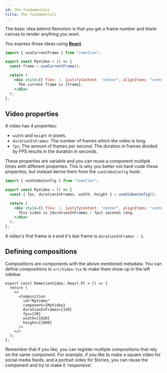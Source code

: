 ```yaml
---
id: the-fundamentals
title: The fundamentals
---
```


The basic idea behind Remotion is that you get a frame number and blank canvas to render anything you want.

You express those ideas using **[React](https://reactjs.org)**.

```jsx
import { useCurrentFrame } from "remotion";

export const MyVideo = () => {
  const frame = useCurrentFrame();

  return (
    <div style={{ flex: 1, justifyContent: "center", alignItems: "center" }}>
      The current frame is {frame}.
    </div>
  );
};
```

## Video properties

A video has 4 properties:

- `width` and `height` in pixels.
- `durationInFrames`: The number of frames which the video is long.
- `fps`: The amount of frames per second. The duration in frames divided by FPS results in the duration in seconds.

These properties are variable and you can reuse a component multiple times with different properties. This is why you better not hard-code these properties, but instead derive them from the `useVideoConfig` hook:

```jsx
import { useVideoConfig } from "remotion";

export const MyVideo = () => {
  const { fps, durationInFrames, width, height } = useVideoConfig();

  return (
    <div style={{ flex: 1, justifyContent: "center", alignItems: "center" }}>
      This video is {durationInFrames / fps} seconds long.
    </div>
  );
};
```

A video's first frame is `0` and it's last frame is `durationInFrames - 1`.

## Defining compositions

Compositions are components with the above mentioned metadata. You can define compositions in `src/Video.tsx` to make them show up in the left sidebar.

```tsx
export const RemotionVideo: React.FC = () => {
  return (
    <>
      <Composition
        id="MyVideo"
        component={MyVideo}
        durationInFrames={150}
        fps={30}
        width={1920}
        height={1080}
      />
    </>
  );
};
```

Remember that if you like, you can register multiple compositions that rely on the same component. For example, if you like to make a square video for social media feeds, and a portrait video for Stories, you can reuse the component and try to make it 'responsive'.
